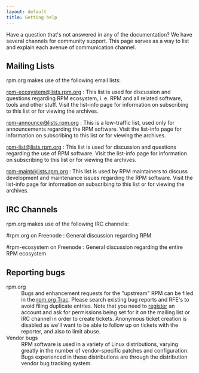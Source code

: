 ```yaml
---
layout: default
title: Getting help
---
```

Have a question that's not answered in any of the documentation? We have several channels for community support. This page serves as a way to list and explain each avenue of communication channel.

## Mailing Lists
rpm.org makes use of the following email lists:

rpm-ecosystem@lists.rpm.org
: This list is used for discussion and questions regarding RPM ecosystem, i. e. RPM and all related software, tools and other stuff. Visit the list-info page for information on subscribing to this list or for viewing the archives.

rpm-announce@lists.rpm.org
: This is a low-traffic list, used only for announcements regarding the RPM software. Visit the list-info page for information on subscribing to this list or for viewing the archives.

rpm-list@lists.rpm.org
: This list is used for discussion and questions regarding the use of RPM software. Visit the list-info page for information on subscribing to this list or for viewing the archives.

rpm-maint@lists.rpm.org
: This list is used by RPM maintainers to discuss development and maintenance issues regarding the RPM software. Visit the list-info page for information on subscribing to this list or for viewing the archives.


## IRC Channels
rpm.org makes use of the following IRC channels:

\#rpm.org on Freenode
: General discussion regarding RPM

\#rpm-ecosystem on Freenode
: General discussion regarding the entire RPM ecosystem

## Reporting bugs
<dl>
<dt>rpm.org</dt>
<dd>Bugs and enhancement requests for the "upstream" RPM can be filed in the <a href="http://rpm.org/newticket">rpm.org Trac</a>. Please search existing bug reports and RFE's to avoid filing duplicate entries. Note that you need to <a href="http://rpm.org/register">register</a> an account and ask for permissions being set for it on the mailing list or IRC channel in order to create tickets. Anonymous ticket creation is disabled as we'll want to be able to follow up on tickets with the reporter, and also to limit abuse.</dd>
<dt>Vendor bugs</dt>
<dd>RPM software is used in a variety of Linux distributions, varying greatly in the number of vendor-specific patches and configuration. Bugs experienced in these distributions are through the distribution vendor bug tracking system.</dd>
</dl>
